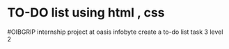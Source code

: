 # TO-DO list using html , css
#OIBGRIP internship project at oasis infobyte create a to-do list 
task 3 level 2
